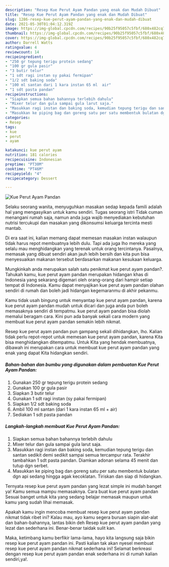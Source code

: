```yaml
---
description: "Resep Kue Perut Ayam Pandan yang enak dan Mudah Dibuat"
title: "Resep Kue Perut Ayam Pandan yang enak dan Mudah Dibuat"
slug: 1286-resep-kue-perut-ayam-pandan-yang-enak-dan-mudah-dibuat
date: 2021-05-30T01:04:12.319Z
image: https://img-global.cpcdn.com/recipes/90b25f95057c5fbf/680x482cq70/kue-perut-ayam-pandan-foto-resep-utama.jpg
thumbnail: https://img-global.cpcdn.com/recipes/90b25f95057c5fbf/680x482cq70/kue-perut-ayam-pandan-foto-resep-utama.jpg
cover: https://img-global.cpcdn.com/recipes/90b25f95057c5fbf/680x482cq70/kue-perut-ayam-pandan-foto-resep-utama.jpg
author: Darrell Watts
ratingvalue: 4
reviewcount: 14
recipeingredient:
- "250 gr tepung terigu protein sedang"
- "100 gr gula pasir"
- "3 butir telur"
- "1 sdt ragi instan sy pakai fermipan"
- "1/2 sdt baking soda"
- "100 ml santan dari 1 kara instan 65 ml  air"
- "1 sdt pasta pandan"
recipeinstructions:
- "Siapkan semua bahan bahannya terlebih dahulu"
- "Mixer telur dan gula sampai gula larut saja."
- "Masukkan ragi instan dan baking soda, kemudian tepung terigu dan santan sedikit demi sedikit sampai semua tercampur rata. Terakhir tambahkan 1 sdt pasta pandan. Diamkan adonan selama 45 menit dan tutup dgn serbet."
- "Masukkan ke piping bag dan goreng satu per satu membentuk bulatan dgn api sedang hingga agak kecoklatan. Tiriskan dan siap di hidangkan."
categories:
- Resep
tags:
- kue
- perut
- ayam

katakunci: kue perut ayam 
nutrition: 181 calories
recipecuisine: Indonesian
preptime: "PT30M"
cooktime: "PT46M"
recipeyield: "4"
recipecategory: Dessert

---
```



![Kue Perut Ayam Pandan](https://img-global.cpcdn.com/recipes/90b25f95057c5fbf/680x482cq70/kue-perut-ayam-pandan-foto-resep-utama.jpg)

Selaku seorang wanita, menyuguhkan masakan sedap kepada famili adalah hal yang mengasyikan untuk kamu sendiri. Tugas seorang istri Tidak cuman menangani rumah saja, namun anda juga wajib menyediakan kebutuhan nutrisi tercukupi dan masakan yang dikonsumsi keluarga tercinta mesti mantab.

Di era  saat ini, kalian memang dapat memesan masakan instan walaupun tidak harus repot membuatnya lebih dulu. Tapi ada juga lho mereka yang selalu mau menghidangkan yang terenak untuk orang tercintanya. Pasalnya, memasak yang dibuat sendiri akan jauh lebih bersih dan kita pun bisa menyesuaikan makanan tersebut berdasarkan makanan kesukaan keluarga. 



Mungkinkah anda merupakan salah satu penikmat kue perut ayam pandan?. Tahukah kamu, kue perut ayam pandan merupakan hidangan khas di Indonesia yang sekarang digemari oleh orang-orang dari hampir setiap tempat di Indonesia. Kamu dapat menyajikan kue perut ayam pandan olahan sendiri di rumah dan boleh jadi hidangan kegemaranmu di akhir pekanmu.

Kamu tidak usah bingung untuk menyantap kue perut ayam pandan, karena kue perut ayam pandan mudah untuk dicari dan juga anda pun boleh memasaknya sendiri di tempatmu. kue perut ayam pandan bisa diolah memalui beragam cara. Kini pun ada banyak sekali cara modern yang membuat kue perut ayam pandan semakin lebih nikmat.

Resep kue perut ayam pandan pun gampang sekali dihidangkan, lho. Kalian tidak perlu repot-repot untuk memesan kue perut ayam pandan, karena Kita bisa menghidangkan ditempatmu. Untuk Kita yang hendak membuatnya, dibawah ini merupakan cara untuk membuat kue perut ayam pandan yang enak yang dapat Kita hidangkan sendiri.

<!--inarticleads1-->

##### Bahan-bahan dan bumbu yang digunakan dalam pembuatan Kue Perut Ayam Pandan:

1. Gunakan 250 gr tepung terigu protein sedang
1. Gunakan 100 gr gula pasir
1. Siapkan 3 butir telur
1. Gunakan 1 sdt ragi instan (sy pakai fermipan)
1. Siapkan 1/2 sdt baking soda
1. Ambil 100 ml santan (dari 1 kara instan 65 ml + air)
1. Sediakan 1 sdt pasta pandan




<!--inarticleads2-->

##### Langkah-langkah membuat Kue Perut Ayam Pandan:

1. Siapkan semua bahan bahannya terlebih dahulu
1. Mixer telur dan gula sampai gula larut saja.
1. Masukkan ragi instan dan baking soda, kemudian tepung terigu dan santan sedikit demi sedikit sampai semua tercampur rata. Terakhir tambahkan 1 sdt pasta pandan. Diamkan adonan selama 45 menit dan tutup dgn serbet.
1. Masukkan ke piping bag dan goreng satu per satu membentuk bulatan dgn api sedang hingga agak kecoklatan. Tiriskan dan siap di hidangkan.




Ternyata resep kue perut ayam pandan yang lezat simple ini mudah banget ya! Kamu semua mampu memasaknya. Cara buat kue perut ayam pandan Sesuai banget untuk kita yang sedang belajar memasak maupun untuk kamu yang sudah lihai memasak.

Apakah kamu ingin mencoba membuat resep kue perut ayam pandan nikmat tidak ribet ini? Kalau mau, ayo kamu segera buruan siapin alat-alat dan bahan-bahannya, lantas bikin deh Resep kue perut ayam pandan yang lezat dan sederhana ini. Benar-benar taidak sulit kan. 

Maka, ketimbang kamu berfikir lama-lama, hayo kita langsung saja bikin resep kue perut ayam pandan ini. Pasti kalian tak akan nyesel membuat resep kue perut ayam pandan nikmat sederhana ini! Selamat berkreasi dengan resep kue perut ayam pandan enak sederhana ini di rumah kalian sendiri,ya!.

